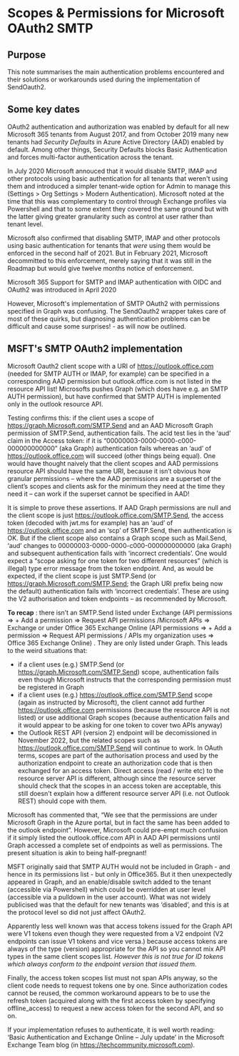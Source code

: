 # Scopes & Permissions for Microsoft OAuth2 SMTP #

## Purpose ##
This note summarises the main authentication problems encountered and their solutions or workarounds used during the implementation of SendOauth2.   


## Some key dates ##
OAuth2 authentication and authorization was enabled by default for all new Microsoft 365 tenants from August 2017, and from October 2019 many new tenants had *Security Defaults*  in Azure Active Directory (AAD) enabled by default. Among other things, Security Defaults blocks Basic Authentication and forces multi-factor authentication across the tenant. 

In July 2020 Microsoft annouced that it would disable SMTP, IMAP and other protocols using basic authentication for all tenants that weren't using them and introduced a simpler tenant-wide option for Admin to manage this (Settings > Org Settings > Modern Authentication). Microsoft noted at the time that this was complementary to control through Exchange profiles via Powershell and that to some extent they covered the same ground but with the latter giving greater granularity such as control at user rather than tenant level.

Microsoft also confirmed that disabling SMTP, IMAP and other protocols using basic authentication for tenants that *were*  using them would be enforced in the second half of  2021. But in February 2021, Microsoft decommitted to this enforcement, merely saying that it was still in the Roadmap but would give twelve months notice of enforcement. 


Microsoft 365 Support for SMTP and IMAP authentication with OIDC and OAuth2 was introduced in April 2020 

However, Microsoft's implementation of SMTP OAuth2 with permissions specified in Graph was confusing. The SendOauth2 wrapper takes care of most of these quirks, but diagnosing authentication problems can be difficult and cause some surprises! - as will now be outlined.      


## MSFT's SMTP OAuth2  implementation ## 
Microsoft Oauth2 client scope with a URI of https://outlook.office.com (needed for SMTP AUTH or IMAP, for example) can be specified in a corresponding AAD permission but outlook.office.com is not listed in the resource API list!
Microsofts pushes Graph (which does have e.g. an SMTP AUTH permission), but have confirmed that SMTP AUTH is implemented only in the outlook resource API. 

Testing confirms this: if the client uses a scope of  https://graph.Microsoft.com/SMTP.Send and an AAD Microsoft Graph permission of SMTP.Send, authentication fails. The acid test lies in the ‘aud’ claim in the Access token: if it is “00000003-0000-0000-c000-000000000000” (aka Graph) authentication fails whereas an ‘aud’ of https://outlook.office.com will succeed (other things being equal).
One would have thought naively that the client scopes and AAD permissions resource API should have the same URI, because it isn’t obvious how granular permissions – where the AAD permissions are a superset of the client’s scopes and clients ask for the minimum they need at the time they need it – can work if the superset cannot be specified in AAD!

It is simple to prove these assertions. If AAD Graph permissions are null and the client scope is just https://outlook.office.com/SMTP.Send, the access token (decoded with jwt.ms for example) has an ‘aud’ of https://outlook.office.com and an ‘scp’ of SMTP.Send, then authentication is OK.
But if the client scope also contains a Graph scope such as Mail.Send, ‘aud’ changes to 00000003-0000-0000-c000-000000000000 (aka Graph) and subsequent authentication fails with ‘incorrect credentials’. One would expect a “scope asking for one token for two different resources” (which is illegal) type error message from the token endpoint.  And, as would be expected, if the client scope is just SMTP.Send (or https://graph.Microsoft.com/SMTP.Send; the Graph URI prefix being now the default) authentication fails with ‘incorrect credentials’.
These are using the V2 authorisation and token endpoints – as recommended by Microsoft.

**To recap** : there isn’t an SMTP.Send listed under Exchange (API permissions => + Add a permission => Request API permissions /Microsoft APIs => Exchange or under Office 365 Exchange Online (API permissions => + Add a permission => Request API permissions / APIs my organization uses => Office 365 Exchange Online) . They are only listed under Graph. This leads to the weird situations that:
- if a client uses (e.g.) SMTP.Send (or https://graph.Microsoft.com/SMTP.Send) scope, authentication fails even though Microsoft instructs that the corresponding permission must be registered in Graph
- if a client uses (e.g.) https://outlook.office.com/SMTP.Send scope (again as instructed by Microsoft), the client cannot add further https://outlook.office.com permissions (because the resource API is not listed) or use additional Graph scopes (because authentication fails and it would appear to be asking for one token to cover two APIs anyway)
- the Outlook REST API (version 2) endpoint will be decomissioned in November 2022, but the related scopes such as https://outlook.office.com/SMTP.Send will continue to work. In OAuth terms, scopes are part of the authorisation process and used by the authorization endpoint to create an authorization code that is then exchanged for an access token. Direct access (read / write etc) to the resource server API is different, although since the resource server should check that the scopes in an access token are acceptable, this still doesn't explain how a different resource server API (i.e. not Outlook REST) should cope with them.
   
Microsoft has commented that, “We see that the permissions are under Microsoft Graph in the Azure portal, but in fact the same has been added to the outlook endpoint”. However,  Microsoft could pre-empt much confusion if it simply listed the outlook.office.com API in AAD API permissions until Graph accessed a complete set of endpoints as well as permissions. The present situation is akin to being half-pregnant!


MSFT originally said that SMTP AUTH would not be included in Graph - and hence in its permissions list - but only in Office365. But it then unexpectedly  appeared in Graph, and an enable/disable switch added to the tenant (accessible via Powershell) which could be overridden at user level (accessible via a pulldown in the user account). What was not widely publicised was that the default for new tenants was ‘disabled’, and this is at the protocol level so did not just affect OAuth2.  
 
Apparently less well known was that access tokens issued for the Graph API were V1 tokens even though they were requested from a V2 endpoint (V2 endpoints can issue V1 tokens and vice versa.) because access tokens are always of the type (version) appropriate for the API so you cannot mix API types in the same client scopes list. 
*However this is not true for ID tokens which always conform to the endpoint version that issued them.*
 
Finally, the access token scopes list must not span APIs anyway, so the client code needs to request tokens one by one. Since authorization codes cannot be reused, the common workaround appears to be to use the refresh token (acquired along with the first access token by specifying offline_access) to request a new access token for the second API, and so on.





If your implementation refuses to authenticate, it is well worth reading: ‘Basic Authentication and Exchange Online – July update’ in the Microsoft Exchange Team blog (in https://techcommunity.microsoft.com). 
